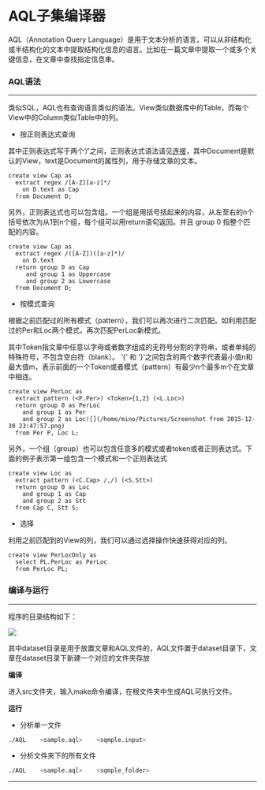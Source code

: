 # AQL子集编译器

AQL（Annotation Query Language）是用于文本分析的语言，可以从非结构化或半结构化的文本中提取结构化信息的语言。比如在一篇文章中提取一个或多个关键信息，在文章中查找指定信息串。

### AQL语法

---

类似SQL，AQL也有查询语言类似的语法。View类似数据库中的Table，而每个View中的Column类似Table中的列。

- 按正则表达式查询

其中正则表达式写于两个‘/’之间，正则表达式语法请见[连接](https://msdn.microsoft.com/zh-cn/library/ae5bf541(v=vs.90).aspx)，其中Document是默认的View，text是Document的属性列，用于存储文章的文本。

```
create view Cap as
  extract regex /[A-Z][a-z]*/
    on D.text as Cap
  from Document D;
```

另外，正则表达式也可以包含组。一个组是用括号括起来的内容，从左至右的n个括号依次为从1到n个组，每个组可以用return语句返回。并且 group 0 指整个匹配的内容。

```
create view Cap as
  extract regex /([A-Z])([a-z]*)/
    on D.text
  return group 0 as Cap
     and group 1 as Uppercase
     and group 2 as Lowercase
  from Document D;
```

- 按模式查询

根据之前匹配过的所有模式（pattern），我们可以再次进行二次匹配。如利用匹配过的Per和Loc两个模式，再次匹配PerLoc新模式。

其中Token指文章中任意以字母或者数字组成的无符号分割的字符串，或者单纯的特殊符号，不包含空白符（blank）。
‘{’ 和 ‘}’之间包含的两个数字代表最小值n和最大值m，表示前面的一个Token或者模式（pattern）有最少n个最多m个在文章中相连。

```
create view PerLoc as
  extract pattern (<P.Per>) <Token>{1,2} (<L.Loc>)
  return group 0 as PerLoc
    and group 1 as Per
    and group 2 as Loc![](/home/mino/Pictures/Screenshot from 2015-12-30 23:47:57.png) 
  from Per P, Loc L;
```

另外，一个组（group）也可以包含任意多的模式或者token或者正则表达式。下面的例子表示第一组包含一个模式和一个正则表达式

```
create view Loc as
  extract pattern (<C.Cap> /,/) (<S.Stt>)
  return group 0 as Loc
    and group 1 as Cap
    and group 2 as Stt
  from Cap C, Stt S;
```

- 选择

利用之前匹配到的View的列，我们可以通过选择操作快速获得对应的列。

```
create view PerLocOnly as
  select PL.PerLoc as PerLoc
  from PerLoc PL;
```

### 编译与运行

---

程序的目录结构如下：

![](file:///home/mino/Pictures/4.png)

其中dataset目录是用于放置文章和AQL文件的，AQL文件置于dataset目录下，文章在dataset目录下新建一个对应的文件夹存放

**编译**

进入src文件夹，输入make命令编译，在根文件夹中生成AQL可执行文件。

**运行**

- 分析单一文件

```sh
./AQL    <sample.aql>    <sqmple.input>
```

- 分析文件夹下的所有文件

```sh
./AQL    <sample.aql>    <sqmple_folder>
```

---


